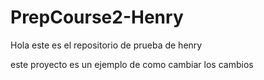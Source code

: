 # PrepCourse2-Henry
Hola este es el repositorio de prueba de henry 

este proyecto es un ejemplo de como cambiar los cambios 
